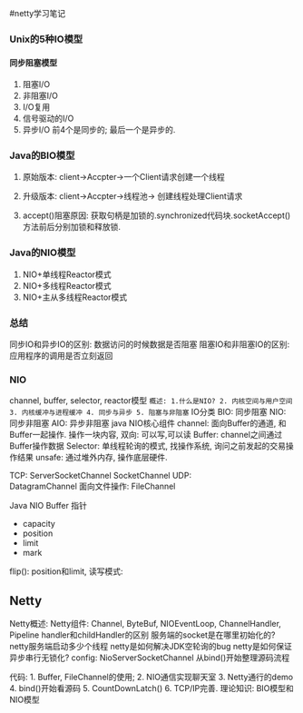 #netty学习笔记

### Unix的5种IO模型
#### 同步阻塞模型
1. 阻塞I/O
2. 非阻塞I/O
3. I/O复用
4. 信号驱动的I/O
5. 异步I/O
前4个是同步的; 最后一个是异步的.

### Java的BIO模型
1. 原始版本: client->Accpter->一个Client请求创建一个线程
2. 升级版本: client->Accpter->线程池-> 创建线程处理Client请求

3. accept()阻塞原因: 获取句柄是加锁的.synchronized代码块.socketAccept()方法前后分别加锁和释放锁.
### Java的NIO模型
1. NIO+单线程Reactor模式
2. NIO+多线程Reactor模式
3. NIO+主从多线程Reactor模式

### 总结
同步IO和异步IO的区别: 数据访问的时候数据是否阻塞
阻塞IO和非阻塞IO的区别: 应用程序的调用是否立刻返回

### NIO
channel, buffer, selector, reactor模型
`概述: 1.什么是NIO? 2. 内核空间与用户空间 3. 内核缓冲与进程缓冲 4. 同步与异步 5. 阻塞与非阻塞`
IO分类
BIO: 同步阻塞
NIO: 同步非阻塞
AIO: 异步非阻塞
java NIO核心组件
channel: 面向Buffer的通道, 和Buffer一起操作. 操作一块内容, 双向: 可以写,可以读
Buffer: channel之间通过Buffer操作数据
Selector: 单线程轮询的模式, 找操作系统, 询问之前发起的交易操作结果
unsafe: 通过堆外内存, 操作底层硬件.

TCP:
    ServerSocketChannel
    SocketChannel
UDP:     
DatagramChannel
面向文件操作: 
FileChannel

Java NIO Buffer
指针
* capacity
* position
* limit
* mark

flip(): position和limit, 
读写模式: 

## Netty
Netty概述: 
Netty组件: Channel, ByteBuf, NIOEventLoop, ChannelHandler, Pipeline
handler和childHandler的区别
服务端的socket是在哪里初始化的?
netty服务端启动多少个线程
netty是如何解决JDK空轮询的bug
netty是如何保证异步串行无锁化?
config: NioServerSocketChannel
从bind()开始整理源码流程

代码: 1. Buffer, FileChannel的使用; 
2. NIO通信实现聊天室
3. Netty通行的demo
4. bind()开始看源码
5. CountDownLatch()
6. TCP/IP完善.
理论知识: BIO模型和NIO模型








